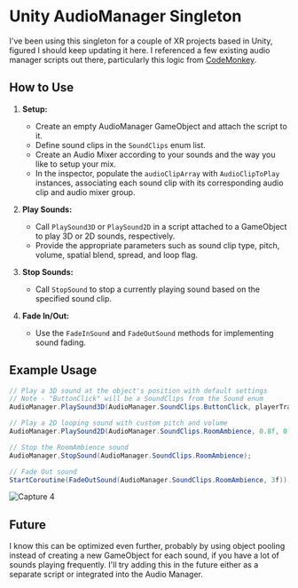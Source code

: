 # Unity AudioManager Singleton

I've been using this singleton for a couple of XR projects based in Unity, figured I should keep updating it here. I referenced a few existing audio manager scripts out there, particularly this logic from [CodeMonkey](https://www.youtube.com/watch?v=QL29aTa7J5Q).

## How to Use

1. **Setup:**
   - Create an empty AudioManager GameObject and attach the script to it.
   - Define sound clips in the `SoundClips` enum list.
   - Create an Audio Mixer according to your sounds and the way you like to setup your mix.
   - In the inspector, populate the `audioClipArray` with `AudioClipToPlay` instances, associating each sound clip with its corresponding audio clip and audio mixer group.

2. **Play Sounds:**
   - Call `PlaySound3D` or `PlaySound2D` in a script attached to a GameObject to play 3D or 2D sounds, respectively.
   - Provide the appropriate parameters such as sound clip type, pitch, volume, spatial blend, spread, and loop flag.

3. **Stop Sounds:**
   - Call `StopSound` to stop a currently playing sound based on the specified sound clip.

4. **Fade In/Out:**
   - Use the `FadeInSound` and `FadeOutSound` methods for implementing sound fading.

## Example Usage

```csharp
// Play a 3D sound at the object's position with default settings
// Note - "ButtonClick" will be a SoundClips from the Sound enum
AudioManager.PlaySound3D(AudioManager.SoundClips.ButtonClick, playerTransform, 1f, 1f, 1f, 1f, false, true, 1f);

// Play a 2D looping sound with custom pitch and volume
AudioManager.PlaySound2D(AudioManager.SoundClips.RoomAmbience, 0.8f, 0.5f, true, false, 0f);

// Stop the RoomAmbience sound
AudioManager.StopSound(AudioManager.SoundClips.RoomAmbience);

// Fade Out sound
StartCoroutine(FadeOutSound(AudioManager.SoundClips.RoomAmbience, 3f));

```
![Capture 4](https://github.com/ashaydave/AudioManagerUnity/assets/112194962/d94a5f81-b64e-41a8-baa9-7818706df228)

## Future
I know this can be optimized even further, probably by using object pooling instead of creating a new GameObject for each sound, if you have a lot of sounds playing frequently. I'll try adding this in the future either as a separate script or integrated into the Audio Manager.

